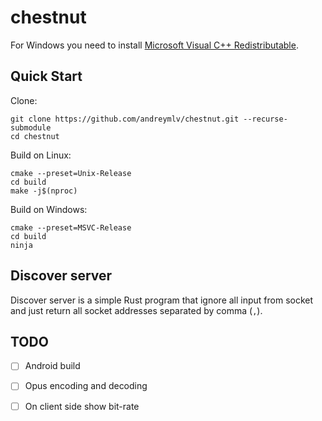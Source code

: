 # chestnut

For Windows you need to install [Microsoft Visual C++
Redistributable](https://aka.ms/vs/17/release/vc_redist.x64.exe).

## Quick Start

Clone:

    git clone https://github.com/andreymlv/chestnut.git --recurse-submodule
    cd chestnut

Build on Linux:

    cmake --preset=Unix-Release
    cd build
    make -j$(nproc)

Build on Windows:

    cmake --preset=MSVC-Release
    cd build
    ninja


## Discover server

Discover server is a simple Rust program that ignore all input from socket and
just return all socket addresses separated by comma (`,`).

## TODO

- [ ] Android build
- [ ] Opus encoding and decoding
- [ ] On client side show bit-rate

